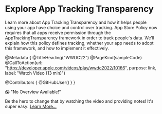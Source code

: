 # Explore App Tracking Transparency

Learn more about App Tracking Transparency and how it helps people using your app have choice and control over tracking. App Store Policy now requires that all apps receive permission through the AppTrackingTransparency framework in order to track people's data. We’ll explain how this policy defines tracking, whether your app needs to adopt this framework, and how to implement it effectively.

@Metadata {
   @TitleHeading("WWDC22")
   @PageKind(sampleCode)
   @CallToAction(url: "https://developer.apple.com/videos/play/wwdc2022/10166", purpose: link, label: "Watch Video (13 min)")

   @Contributors {
      @GitHubUser(<replace this with your GitHub handle>)
   }
}

😱 "No Overview Available!"

Be the hero to change that by watching the video and providing notes! It's super easy:
 [Learn More…](https://wwdcnotes.com/documentation/wwdcnotes/contributing)
